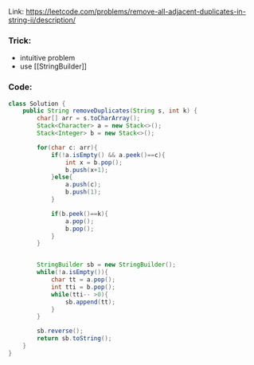 Link: https://leetcode.com/problems/remove-all-adjacent-duplicates-in-string-ii/description/

### Trick:
- intuitive problem
- use [[StringBuilder]]

### Code:
```java
class Solution {
    public String removeDuplicates(String s, int k) {
        char[] arr = s.toCharArray();
        Stack<Character> a = new Stack<>();
        Stack<Integer> b = new Stack<>();

        for(char c: arr){
            if(!a.isEmpty() && a.peek()==c){
                int x = b.pop();
                b.push(x+1);
            }else{
                a.push(c);
                b.push(1);
            }

            if(b.peek()==k){
                a.pop();
                b.pop();
            }
        }


        StringBuilder sb = new StringBuilder();
        while(!a.isEmpty()){
            char tt = a.pop();
            int tti = b.pop();
            while(tti-- >0){
                sb.append(tt);
            }
        }

        sb.reverse();
        return sb.toString();
    }
}
```
